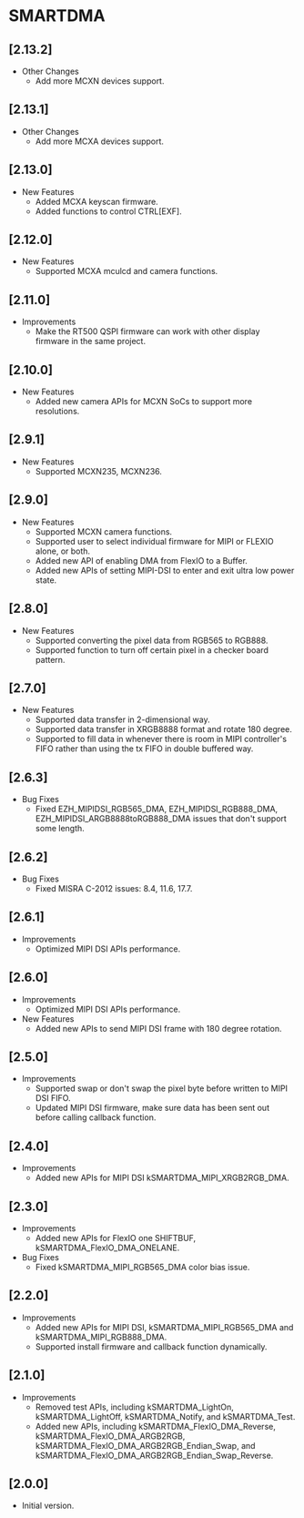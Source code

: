 # SMARTDMA

## [2.13.2]

- Other Changes
  - Add more MCXN devices support.

## [2.13.1]

- Other Changes
  - Add more MCXA devices support.

## [2.13.0]

- New Features
  - Added MCXA keyscan firmware.
  - Added functions to control CTRL[EXF].

## [2.12.0]

- New Features
  - Supported MCXA mculcd and camera functions.

## [2.11.0]

- Improvements
  - Make the RT500 QSPI firmware can work with other display firmware in
    the same project.

## [2.10.0]

- New Features
  - Added new camera APIs for MCXN SoCs to support more resolutions.

## [2.9.1]

- New Features
  - Supported MCXN235, MCXN236.

## [2.9.0]

- New Features
  - Supported MCXN camera functions.
  - Supported user to select individual firmware for MIPI or FLEXIO alone, or both.
  - Added new API of enabling DMA from FlexIO to a Buffer.
  - Added new APIs of setting MIPI-DSI to enter and exit ultra low power state.

## [2.8.0]

- New Features
  - Supported converting the pixel data from RGB565 to RGB888.
  - Supported function to turn off certain pixel in a checker board pattern.

## [2.7.0]

- New Features
  - Supported data transfer in 2-dimensional way.
  - Supported data transfer in XRGB8888 format and rotate 180 degree.
  - Supported to fill data in whenever there is room in MIPI controller's FIFO rather than
    using the tx FIFO in double buffered way.

## [2.6.3]

- Bug Fixes
  - Fixed EZH_MIPIDSI_RGB565_DMA, EZH_MIPIDSI_RGB888_DMA, EZH_MIPIDSI_ARGB8888toRGB888_DMA
    issues that don't support some length.

## [2.6.2]

- Bug Fixes
  - Fixed MISRA C-2012 issues: 8.4, 11.6, 17.7.

## [2.6.1]

- Improvements
  - Optimized MIPI DSI APIs performance.

## [2.6.0]

- Improvements
  - Optimized MIPI DSI APIs performance.
- New Features
  - Added new APIs to send MIPI DSI frame with 180 degree rotation.

## [2.5.0]

- Improvements
  - Supported swap or don't swap the pixel byte before written to MIPI DSI FIFO.
  - Updated MIPI DSI firmware, make sure data has been sent out before calling
    callback function.

## [2.4.0]

- Improvements
  - Added new APIs for MIPI DSI kSMARTDMA_MIPI_XRGB2RGB_DMA.

## [2.3.0]

- Improvements
  - Added new APIs for FlexIO one SHIFTBUF, kSMARTDMA_FlexIO_DMA_ONELANE.
- Bug Fixes
  - Fixed kSMARTDMA_MIPI_RGB565_DMA color bias issue.

## [2.2.0]

- Improvements
  - Added new APIs for MIPI DSI, kSMARTDMA_MIPI_RGB565_DMA and kSMARTDMA_MIPI_RGB888_DMA.
  - Supported install firmware and callback function dynamically.

## [2.1.0]

- Improvements
  - Removed test APIs, including kSMARTDMA_LightOn, kSMARTDMA_LightOff,
    kSMARTDMA_Notify, and kSMARTDMA_Test.
  - Added new APIs, including kSMARTDMA_FlexIO_DMA_Reverse, kSMARTDMA_FlexIO_DMA_ARGB2RGB,
    kSMARTDMA_FlexIO_DMA_ARGB2RGB_Endian_Swap, and kSMARTDMA_FlexIO_DMA_ARGB2RGB_Endian_Swap_Reverse.

## [2.0.0]

- Initial version.
